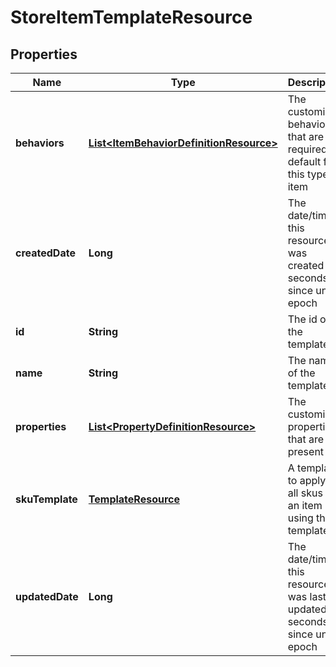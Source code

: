
# StoreItemTemplateResource

## Properties
Name | Type | Description | Notes
------------ | ------------- | ------------- | -------------
**behaviors** | [**List&lt;ItemBehaviorDefinitionResource&gt;**](ItemBehaviorDefinitionResource.md) | The customized behaviors that are required or default for this type of item |  [optional]
**createdDate** | **Long** | The date/time this resource was created in seconds since unix epoch |  [optional]
**id** | **String** | The id of the template |  [optional]
**name** | **String** | The name of the template | 
**properties** | [**List&lt;PropertyDefinitionResource&gt;**](PropertyDefinitionResource.md) | The customized properties that are present |  [optional]
**skuTemplate** | [**TemplateResource**](TemplateResource.md) | A template to apply to all skus on an item using this template |  [optional]
**updatedDate** | **Long** | The date/time this resource was last updated in seconds since unix epoch |  [optional]



